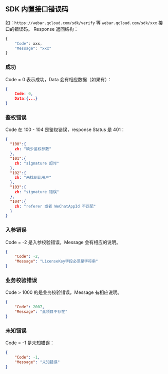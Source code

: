 
## SDK 内置接口错误码
如：`https://webar.qcloud.com/sdk/verify` 等 `webar.qcloud.com/sdk/xxx` 接口的错误码。
Response 返回结构：
```js
{
    "Code": xxx,
    "Message": "xxx"
}
```

### 成功 
Code = 0 表示成功，Data 会有相应数据（如果有）：
```json
{
    Code: 0,
    Data:{...}
}
```

### 鉴权错误
Code 在 100 - 104 是鉴权错误，response Status 是 401：
```json
{
  "100":{
    zh: "缺少鉴权参数"
  },
  "101":{
    zh: "signature 超时"
  },
  "102":{
    zh: "未找到此用户"
  },
  "103":{
    zh: "signature 错误"
  },
  "104":{
    zh: "referer 或者 WeChatAppId 不匹配"
  }
}
```

### 入参错误
Code = -2 是入参校验错误，Message 会有相应的说明。
```json
{
    "Code": -2,
    "Message": "LicenseKey字段必须是字符串"
}
```

### 业务校验错误
Code > 1000 的是业务校验错误，Message 有相应说明。
```json
{
    "Code": 2007,
    "Message": "此项目不存在"
}
```

### 未知错误
Code = -1 是未知错误：
```json
{
    "Code": -1,
    "Message": "未知错误"
}
```
